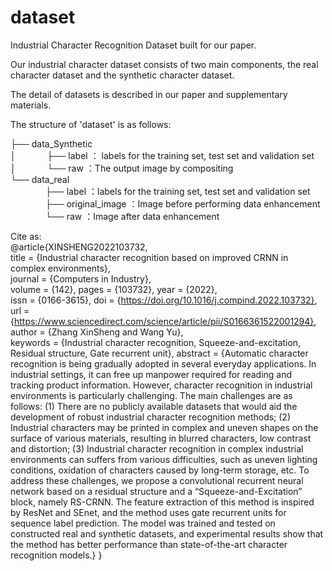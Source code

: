 # dataset

Industrial Character Recognition Dataset built for our paper.

Our industrial character dataset consists of two main components, the real character dataset and the synthetic character dataset.

The detail of datasets is described in our paper and supplementary materials.

The structure of 'dataset' is as follows:

├── data_Synthetic  
│ 　　　  ├── label  ： labels for the training set, test set and validation set  
│ 　　　  └── raw  ：The output image by compositing  
└── data_real  
　　　　├── label  ：labels for the training set, test set and validation set  
　　　　├── original_image  ：Image before performing data enhancement  
　　　　└── raw  ：Image after data enhancement  

Cite as:  
@article{XINSHENG2022103732,  
title = {Industrial character recognition based on improved CRNN in complex environments},  
journal = {Computers in Industry},  
volume = {142}, 
pages = {103732}, 
year = {2022},  
issn = {0166-3615}, 
doi = {https://doi.org/10.1016/j.compind.2022.103732},  
url = {https://www.sciencedirect.com/science/article/pii/S0166361522001294},  
author = {Zhang XinSheng and Wang Yu},  
keywords = {Industrial character recognition, Squeeze-and-excitation, Residual structure, Gate recurrent unit}, 
abstract = {Automatic character recognition is being gradually adopted in several everyday applications. In industrial settings, it can free up manpower required for reading and tracking product information. However, character recognition in industrial environments is particularly challenging. The main challenges are as follows: (1) There are no publicly available datasets that would aid the development of robust industrial character recognition methods; (2) Industrial characters may be printed in complex and uneven shapes on the surface of various materials, resulting in blurred characters, low contrast and distortion; (3) Industrial character recognition in complex industrial environments can suffers from various difficulties, such as uneven lighting conditions, oxidation of characters caused by long-term storage, etc. To address these challenges, we propose a convolutional recurrent neural network based on a residual structure and a “Squeeze-and-Excitation” block, namely RS-CRNN. The feature extraction of this method is inspired by ResNet and SEnet, and the method uses gate recurrent units for sequence label prediction. The model was trained and tested on constructed real and synthetic datasets, and experimental results show that the method has better performance than state-of-the-art character recognition models.}
}

